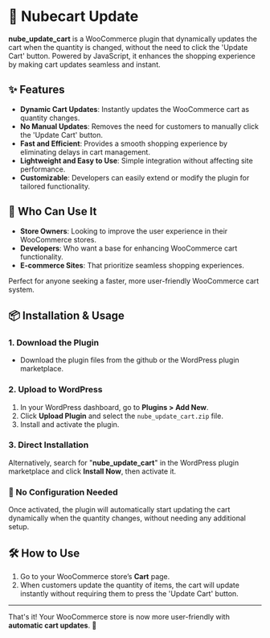 # 🛒 Nubecart Update

**nube_update_cart** is a WooCommerce plugin that dynamically updates the cart when the quantity is changed, without the need to click the 'Update Cart' button. Powered by JavaScript, it enhances the shopping experience by making cart updates seamless and instant.

## ✨ Features

- **Dynamic Cart Updates**: Instantly updates the WooCommerce cart as quantity changes.
- **No Manual Updates**: Removes the need for customers to manually click the 'Update Cart' button.
- **Fast and Efficient**: Provides a smooth shopping experience by eliminating delays in cart management.
- **Lightweight and Easy to Use**: Simple integration without affecting site performance.
- **Customizable**: Developers can easily extend or modify the plugin for tailored functionality.

## 👥 Who Can Use It

- **Store Owners**: Looking to improve the user experience in their WooCommerce stores.
- **Developers**: Who want a base for enhancing WooCommerce cart functionality.
- **E-commerce Sites**: That prioritize seamless shopping experiences.

Perfect for anyone seeking a faster, more user-friendly WooCommerce cart system.

## 📦 Installation & Usage

### 1. Download the Plugin
- Download the plugin files from the github or the WordPress plugin marketplace.

### 2. Upload to WordPress

1. In your WordPress dashboard, go to **Plugins > Add New**.
2. Click **Upload Plugin** and select the `nube_update_cart.zip` file.
3. Install and activate the plugin.

### 3. Direct Installation

Alternatively, search for "**nube_update_cart**" in the WordPress plugin marketplace and click **Install Now**, then activate it.

### 🚀 No Configuration Needed

Once activated, the plugin will automatically start updating the cart dynamically when the quantity changes, without needing any additional setup.

## 🛠 How to Use

1. Go to your WooCommerce store’s **Cart** page.
2. When customers update the quantity of items, the cart will update instantly without requiring them to press the 'Update Cart' button.

---

That's it! Your WooCommerce store is now more user-friendly with **automatic cart updates**. 🎉
